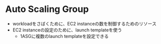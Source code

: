 # Auto Scaling Group

* workloadをさばくために、EC2 instanceの数を制御するためのリソース
* EC2 instanceの設定のために、launch templateを使う
  * 1ASGに複数のlaunch templateを設定できる
